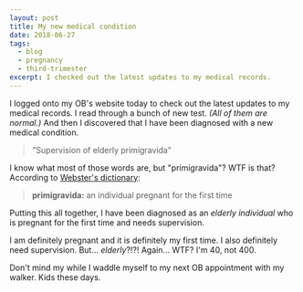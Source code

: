 ```yaml
---
layout: post
title: My new medical condition
date: 2018-06-27
tags:
  - blog
  - pregnancy
  - third-trimester
excerpt: I checked out the latest updates to my medical records.
---
```


I logged onto my OB's website today to check out the latest updates to my medical records. I read through a bunch of new test. _(All of them are normal.)_ And then I discovered that I have been diagnosed with a new medical condition.

> "Supervision of elderly primigravida"

I know what most of those words are, but "primigravida"? WTF is that? According to [Webster's dictionary](https://www.merriam-webster.com/medical/primigravida):

> **primigravida:** an individual pregnant for the first time

Putting this all together, I have been diagnosed as an _elderly individual_ who is pregnant for the first time and needs supervision.

I am definitely pregnant and it is definitely my first time. I also definitely need supervision. But... _elderly_?!?! Again... WTF? I'm 40, not 400.

Don't mind my while I waddle myself to my next OB appointment with my walker. Kids these days.
